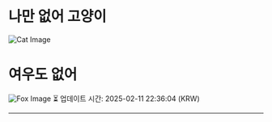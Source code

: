 
# 나만 없어 고양이

![Cat Image](https://cdn2.thecatapi.com/images/clv.jpg)

# 여우도 없어
![Fox Image](https://randomfox.ca/images/114.jpg)
⏳ 업데이트 시간: 2025-02-11 22:36:04 (KRW)

---
